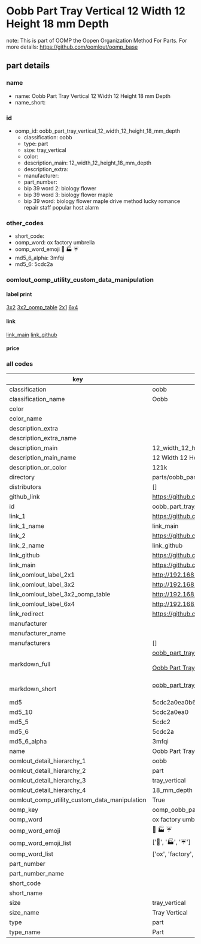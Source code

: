 # Oobb Part Tray Vertical 12 Width 12 Height 18 mm Depth  

note: This is part of OOMP the Oopen Organization Method For Parts. For more details: https://github.com/oomlout/oomp_base

##  part details
  







### name
* name: Oobb Part Tray Vertical 12 Width 12 Height 18 mm Depth
* name_short: 
### id
* oomp_id: oobb_part_tray_vertical_12_width_12_height_18_mm_depth
  * classification: oobb
  * type: part
  * size: tray_vertical
  * color: 
  * description_main: 12_width_12_height_18_mm_depth
  * description_extra: 
  * manufacturer: 
  * part_number: 
  * bip 39 word 2: biology flower
  * bip 39 word 3: biology flower maple
  * bip 39 word: biology flower maple drive method lucky romance repair staff popular host alarm

### other_codes
* short_code: 
* oomp_word: ox factory umbrella
* oomp_word_emoji :ox: :factory: :umbrella:
* md5_6_alpha: 3mfqi
* md5_6: 5cdc2a






### oomlout_oomp_utility_custom_data_manipulation
#### label print
[3x2](http://192.168.1.245:1112/?label=oomp%203mfqi)
[3x2_oomp_table](http://192.168.1.108:1112/?label=oomp%203mfqi)
[2x1](http://192.168.1.242:1112/?label=oomp%203mfqi)
[6x4](http://192.168.1.55:1112/?label=oomp%203mfqi)    

#### link

[link_main](https://github.com/oomlout/oomlout_oomp_version_1_messy/tree/main/parts/oobb_part_tray_vertical_12_width_12_height_18_mm_depth) [link_github](https://github.com/oomlout/oomlout_oomp_version_1_messy/tree/main/parts/oobb_part_tray_vertical_12_width_12_height_18_mm_depth)                             

#### price







### all codes 
| key | value |  
| --- | --- |  
| classification | oobb |  
| classification_name | Oobb |  
| color |  |  
| color_name |  |  
| description_extra |  |  
| description_extra_name |  |  
| description_main | 12_width_12_height_18_mm_depth |  
| description_main_name | 12 Width 12 Height 18 mm Depth |  
| description_or_color | 121k |  
| directory | parts/oobb_part_tray_vertical_12_width_12_height_18_mm_depth |  
| distributors | [] |  
| github_link | https://github.com/oomlout/oomlout_oomp_part_src/tree/main/parts/oobb_part_tray_vertical_12_width_12_height_18_mm_depth |  
| id | oobb_part_tray_vertical_12_width_12_height_18_mm_depth |  
| link_1 | https://github.com/oomlout/oomlout_oomp_version_1_messy/tree/main/parts/oobb_part_tray_vertical_12_width_12_height_18_mm_depth |  
| link_1_name | link_main |  
| link_2 | https://github.com/oomlout/oomlout_oomp_version_1_messy/tree/main/parts/oobb_part_tray_vertical_12_width_12_height_18_mm_depth |  
| link_2_name | link_github |  
| link_github | https://github.com/oomlout/oomlout_oomp_version_1_messy/tree/main/parts/oobb_part_tray_vertical_12_width_12_height_18_mm_depth |  
| link_main | https://github.com/oomlout/oomlout_oomp_version_1_messy/tree/main/parts/oobb_part_tray_vertical_12_width_12_height_18_mm_depth |  
| link_oomlout_label_2x1 | http://192.168.1.242:1112/?label=oomp%203mfqi |  
| link_oomlout_label_3x2 | http://192.168.1.245:1112/?label=oomp%203mfqi |  
| link_oomlout_label_3x2_oomp_table | http://192.168.1.108:1112/?label=oomp%203mfqi |  
| link_oomlout_label_6x4 | http://192.168.1.55:1112/?label=oomp%203mfqi |  
| link_redirect | https://github.com/oomlout/oomlout_oomp_version_1_messy/tree/main/parts/oobb_part_tray_vertical_12_width_12_height_18_mm_depth |  
| manufacturer |  |  
| manufacturer_name |  |  
| manufacturers | [] |  
| markdown_full | [oobb_part_tray_vertical_12_width_12_height_18_mm_depth](none)<br>[](none)<br>[Oobb Part Tray Vertical 12 Width 12 Height 18 Mm Depth](none)<br><br> |  
| markdown_short | [oobb_part_tray_vertical_12_width_12_height_18_mm_depth](none)<br><br> |  
| md5 | 5cdc2a0ea0b6977212c614350f1660b3 |  
| md5_10 | 5cdc2a0ea0 |  
| md5_5 | 5cdc2 |  
| md5_6 | 5cdc2a |  
| md5_6_alpha | 3mfqi |  
| name | Oobb Part Tray Vertical 12 Width 12 Height 18 mm Depth |  
| oomlout_detail_hierarchy_1 | oobb |  
| oomlout_detail_hierarchy_2 | part |  
| oomlout_detail_hierarchy_3 | tray_vertical |  
| oomlout_detail_hierarchy_4 | 18_mm_depth |  
| oomlout_oomp_utility_custom_data_manipulation | True |  
| oomp_key | oomp_oobb_part_tray_vertical_12_width_12_height_18_mm_depth |  
| oomp_word | ox factory umbrella |  
| oomp_word_emoji | :ox: :factory: :umbrella: |  
| oomp_word_emoji_list | [':ox:', ':factory:', ':umbrella:'] |  
| oomp_word_list | ['ox', 'factory', 'umbrella'] |  
| part_number |  |  
| part_number_name |  |  
| short_code |  |  
| short_name |  |  
| size | tray_vertical |  
| size_name | Tray Vertical |  
| type | part |  
| type_name | Part |  
